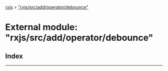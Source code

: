 [rxjs](../README.md) > ["rxjs/src/add/operator/debounce"](../modules/_rxjs_src_add_operator_debounce_.md)

# External module: "rxjs/src/add/operator/debounce"

## Index

---

